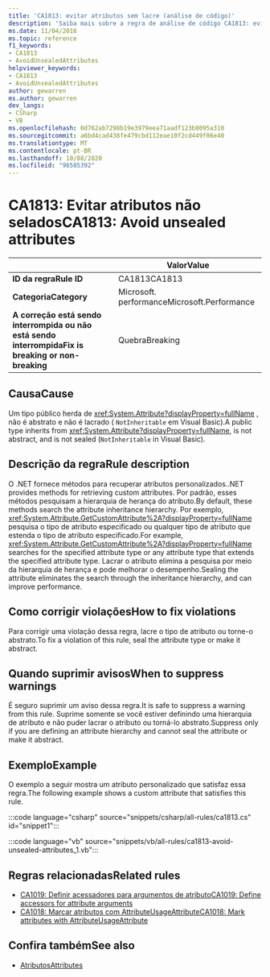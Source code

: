 ```yaml
---
title: 'CA1813: evitar atributos sem lacre (análise de código)'
description: 'Saiba mais sobre a regra de análise de código CA1813: evitar atributos sem lacre'
ms.date: 11/04/2016
ms.topic: reference
f1_keywords:
- CA1813
- AvoidUnsealedAttributes
helpviewer_keywords:
- CA1813
- AvoidUnsealedAttributes
author: gewarren
ms.author: gewarren
dev_langs:
- CSharp
- VB
ms.openlocfilehash: 0d762ab7298b19e3979eea71aadf123b8095a310
ms.sourcegitcommit: a6bd4cad438fe479cbd112eae10f2cd449f06e40
ms.translationtype: MT
ms.contentlocale: pt-BR
ms.lasthandoff: 10/08/2020
ms.locfileid: "96585392"
---
```

# <a name="ca1813-avoid-unsealed-attributes"></a><span data-ttu-id="b6c59-103">CA1813: Evitar atributos não selados</span><span class="sxs-lookup"><span data-stu-id="b6c59-103">CA1813: Avoid unsealed attributes</span></span>

| | <span data-ttu-id="b6c59-104">Valor</span><span class="sxs-lookup"><span data-stu-id="b6c59-104">Value</span></span> |
|-|-|
| <span data-ttu-id="b6c59-105">**ID da regra**</span><span class="sxs-lookup"><span data-stu-id="b6c59-105">**Rule ID**</span></span> |<span data-ttu-id="b6c59-106">CA1813</span><span class="sxs-lookup"><span data-stu-id="b6c59-106">CA1813</span></span>|
| <span data-ttu-id="b6c59-107">**Categoria**</span><span class="sxs-lookup"><span data-stu-id="b6c59-107">**Category**</span></span> |<span data-ttu-id="b6c59-108">Microsoft. performance</span><span class="sxs-lookup"><span data-stu-id="b6c59-108">Microsoft.Performance</span></span>|
| <span data-ttu-id="b6c59-109">**A correção está sendo interrompida ou não está sendo interrompida**</span><span class="sxs-lookup"><span data-stu-id="b6c59-109">**Fix is breaking or non-breaking**</span></span> |<span data-ttu-id="b6c59-110">Quebra</span><span class="sxs-lookup"><span data-stu-id="b6c59-110">Breaking</span></span>|

## <a name="cause"></a><span data-ttu-id="b6c59-111">Causa</span><span class="sxs-lookup"><span data-stu-id="b6c59-111">Cause</span></span>

<span data-ttu-id="b6c59-112">Um tipo público herda de <xref:System.Attribute?displayProperty=fullName> , não é abstrato e não é lacrado ( `NotInheritable` em Visual Basic).</span><span class="sxs-lookup"><span data-stu-id="b6c59-112">A public type inherits from <xref:System.Attribute?displayProperty=fullName>, is not abstract, and is not sealed (`NotInheritable` in Visual Basic).</span></span>

## <a name="rule-description"></a><span data-ttu-id="b6c59-113">Descrição da regra</span><span class="sxs-lookup"><span data-stu-id="b6c59-113">Rule description</span></span>

<span data-ttu-id="b6c59-114">O .NET fornece métodos para recuperar atributos personalizados.</span><span class="sxs-lookup"><span data-stu-id="b6c59-114">.NET provides methods for retrieving custom attributes.</span></span> <span data-ttu-id="b6c59-115">Por padrão, esses métodos pesquisam a hierarquia de herança do atributo.</span><span class="sxs-lookup"><span data-stu-id="b6c59-115">By default, these methods search the attribute inheritance hierarchy.</span></span> <span data-ttu-id="b6c59-116">Por exemplo, <xref:System.Attribute.GetCustomAttribute%2A?displayProperty=fullName> pesquisa o tipo de atributo especificado ou qualquer tipo de atributo que estenda o tipo de atributo especificado.</span><span class="sxs-lookup"><span data-stu-id="b6c59-116">For example, <xref:System.Attribute.GetCustomAttribute%2A?displayProperty=fullName> searches for the specified attribute type or any attribute type that extends the specified attribute type.</span></span> <span data-ttu-id="b6c59-117">Lacrar o atributo elimina a pesquisa por meio da hierarquia de herança e pode melhorar o desempenho.</span><span class="sxs-lookup"><span data-stu-id="b6c59-117">Sealing the attribute eliminates the search through the inheritance hierarchy, and can improve performance.</span></span>

## <a name="how-to-fix-violations"></a><span data-ttu-id="b6c59-118">Como corrigir violações</span><span class="sxs-lookup"><span data-stu-id="b6c59-118">How to fix violations</span></span>

<span data-ttu-id="b6c59-119">Para corrigir uma violação dessa regra, lacre o tipo de atributo ou torne-o abstrato.</span><span class="sxs-lookup"><span data-stu-id="b6c59-119">To fix a violation of this rule, seal the attribute type or make it abstract.</span></span>

## <a name="when-to-suppress-warnings"></a><span data-ttu-id="b6c59-120">Quando suprimir avisos</span><span class="sxs-lookup"><span data-stu-id="b6c59-120">When to suppress warnings</span></span>

<span data-ttu-id="b6c59-121">É seguro suprimir um aviso dessa regra.</span><span class="sxs-lookup"><span data-stu-id="b6c59-121">It is safe to suppress a warning from this rule.</span></span> <span data-ttu-id="b6c59-122">Suprime somente se você estiver definindo uma hierarquia de atributo e não puder lacrar o atributo ou torná-lo abstrato.</span><span class="sxs-lookup"><span data-stu-id="b6c59-122">Suppress only if you are defining an attribute hierarchy and cannot seal the attribute or make it abstract.</span></span>

## <a name="example"></a><span data-ttu-id="b6c59-123">Exemplo</span><span class="sxs-lookup"><span data-stu-id="b6c59-123">Example</span></span>

<span data-ttu-id="b6c59-124">O exemplo a seguir mostra um atributo personalizado que satisfaz essa regra.</span><span class="sxs-lookup"><span data-stu-id="b6c59-124">The following example shows a custom attribute that satisfies this rule.</span></span>

:::code language="csharp" source="snippets/csharp/all-rules/ca1813.cs" id="snippet1":::

:::code language="vb" source="snippets/vb/all-rules/ca1813-avoid-unsealed-attributes_1.vb":::

## <a name="related-rules"></a><span data-ttu-id="b6c59-125">Regras relacionadas</span><span class="sxs-lookup"><span data-stu-id="b6c59-125">Related rules</span></span>

- [<span data-ttu-id="b6c59-126">CA1019: Definir acessadores para argumentos de atributo</span><span class="sxs-lookup"><span data-stu-id="b6c59-126">CA1019: Define accessors for attribute arguments</span></span>](ca1019.md)
- [<span data-ttu-id="b6c59-127">CA1018: Marcar atributos com AttributeUsageAttribute</span><span class="sxs-lookup"><span data-stu-id="b6c59-127">CA1018: Mark attributes with AttributeUsageAttribute</span></span>](ca1018.md)

## <a name="see-also"></a><span data-ttu-id="b6c59-128">Confira também</span><span class="sxs-lookup"><span data-stu-id="b6c59-128">See also</span></span>

- [<span data-ttu-id="b6c59-129">Atributos</span><span class="sxs-lookup"><span data-stu-id="b6c59-129">Attributes</span></span>](../../../standard/design-guidelines/attributes.md)
